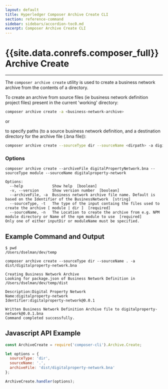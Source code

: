```yaml
---
layout: default
title: Hyperledger Composer Archive Create CLI
section: reference-command
sidebar: sidebars/accordion-toc0.md
excerpt: Composer Archive Create CLI
---
```


# {{site.data.conrefs.composer_full}} Archive Create

---

The `composer archive create` utility is used to create a business network archive from the contents of a directory.

To create an archive from source files (ie business network definition project files) present in the current 'working' directory:

```bash
composer archive create -a <business-network-archive>
```

or

to specify paths (to a source business network definition,  and a destination directory for the archive file (.bna file)):

```bash
composer archive create --sourceType dir --sourceName <dirpath> -a digitalproperty-network.bna
```

### Options

```
composer archive create --archiveFile digitalPropertyNetwork.bna --sourceType module --sourceName digitalproperty-network

Options:
  --help             Show help  [boolean]
  -v, --version      Show version number  [boolean]
  --archiveFile, -a  Business network archive file name. Default is based on the Identifier of the BusinessNetwork  [string]
  --sourceType, -t   The type of the input containg the files used to create the archive [ module | dir ]  [required]
  --sourceName, -n   The Location to create the archive from e.g. NPM module directory or Name of the npm module to use  [required]
Only one of either inputDir or moduleName must be specified.
```

## Example Command and Output

```
$ pwd
/Users/dselman/dev/temp

composer archive create --sourceType dir --sourceName . -a dist/digitalproperty-network.bna

Creating Business Network Archive
Looking for package.json of Business Network Definition in /Users/dselman/dev/temp/dist

Description:Digital Property Network
Name:digitalproperty-network
Identifier:digitalproperty-network@0.0.1

Written Business Network Definition Archive file to digitalproperty-network@0.0.1.bna
Command completed successfully.
```

## Javascript API Example

```javascript
const ArchiveCreate = require('composer-cli').Archive.Create;

let options = {
  sourceType: 'dir',
  sourceName: '.',
  archiveFile: 'dist/digitalproperty-network.bna'
};

ArchiveCreate.handler(options);
```
